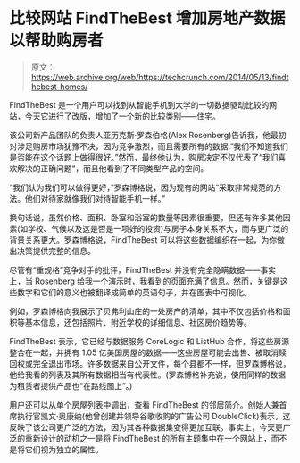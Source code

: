 # 比较网站 FindTheBest 增加房地产数据以帮助购房者 

> 原文：<https://web.archive.org/web/https://techcrunch.com/2014/05/13/findthebest-homes/>

FindTheBest 是一个用户可以找到从智能手机到大学的一切数据驱动比较的网站，今天它进行了改版，增加了一个新的比较类别——[住宅](https://web.archive.org/web/20221006162930/http://www.findthebest.com/category/Homes)。

该公司新产品团队的负责人亚历克斯·罗森伯格(Alex Rosenberg)告诉我，他最初对涉足购房市场犹豫不决，因为竞争激烈，而且需要所有的数据:“我们不知道我们是否能在这个话题上做得很好。”然而，最终他认为，购房决定不仅代表了“我们喜欢解决的正确问题”，而且他看到了不同类型产品的空间。

“我们认为我们可以做得更好，”罗森博格说，因为现有的网站“采取非常规范的方法。他们对待家就像我们对待智能手机一样。”

换句话说，虽然价格、面积、卧室和浴室的数量等因素很重要，但还有许多其他因素(如学校、气候以及这是否是一项好的投资)与房子本身关系不大，而与更广泛的背景关系更大。罗森博格说，FindTheBest 可以将这些数据编织在一起，为你做出决策提供完整的信息。

尽管有“重规格”竞争对手的批评，FindTheBest 并没有完全隐瞒数据——事实上，当 Rosenberg 给我一个演示时，我看到的页面充满了信息。然而，关键是这些数字和它们的意义也被翻译成简单的英语句子，并在图表中可视化。

例如，罗森博格向我展示了贝弗利山庄的一处房产的清单，其中不仅包括价格和面积等基本信息，还包括照片、附近学校的详细信息、社区房价趋势等。

FindTheBest 表示，它已经与数据服务 CoreLogic 和 ListHub 合作，将这些房源整合在一起，并拥有 1.05 亿美国房屋的数据——这些房屋可能会出售、被取消赎回权或完全退出市场。许多数据来自公开文件，每个县都不一样，但罗森博格说，他给我看的列表及其所有数据相当有代表性。(罗森博格补充说，使用同样的数据为租赁者提供产品也“在路线图上”。)

用户还可以从单个房屋列表中调出，查看 FindTheBest 的邻居简介。创始人兼首席执行官凯文·奥康纳(他曾创建并领导谷歌收购的广告公司 DoubleClick)表示，这反映了该公司更广泛的方法，因为其各种数据集变得更加互联。事实上，今天更广泛的重新设计的动机之一是将 FindTheBest 的所有主题集中在一个网站上，而不是将它们视为独立的属性。